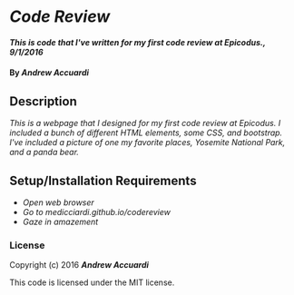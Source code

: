 # _Code Review_

#### _This is code that I've written for my first code review at Epicodus., 9/1/2016_

#### By _**Andrew Accuardi**_

## Description

_This is a webpage that I designed for my first code review at Epicodus. I included a bunch of different HTML elements, some CSS, and bootstrap. I've included a picture of one my favorite places, Yosemite National Park, and a panda bear._

## Setup/Installation Requirements

* _Open web browser_
* _Go to medicciardi.github.io/codereview_
* _Gaze in amazement_


### License

Copyright (c) 2016 **_Andrew Accuardi_**

This code is licensed under the MIT license.
